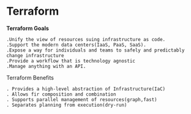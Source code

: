 # Terraform
**Terraform Goals**

	.Unify the view of resources suing infrastructure as code.
	.Support the modern data centers(IaaS, PaaS, SaaS).
	.Expose a way for individuals and teams to safely and predictably change infrastructure
	.Provide a workflow that is technology agnostic
	.Manage anything with an API.

Terraform Benefits

	. Provides a high-level abstraction of Infrastructure(IaC)
	. Allows fir composition and combination
	. Supports parallel management of resources(graph,fast)
	. Separates planning from execution(dry-run)
